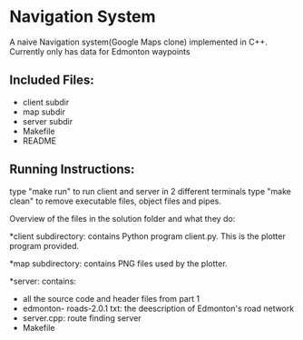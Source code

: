 # Navigation System

A naive Navigation system(Google Maps clone) implemented in C++.
Currently only has data for Edmonton waypoints

## Included Files: 

- client subdir
- map subdir
- server subdir
- Makefile
- README

## Running Instructions:

type "make run" to run client and server in 2 different terminals
type "make clean" to remove executable files, object files and pipes.

Overview of the files in the solution folder and what they do:

*client subdirectory: contains Python program client.py. This is the plotter program provided.

*map subdirectory: contains PNG files used by the plotter.

*server: contains: 
- all the source code and header files from part 1
- edmonton- roads-2.0.1 txt: the deescription of Edmonton's road network
- server.cpp: route finding server
- Makefile
